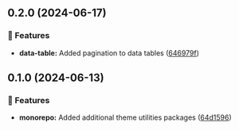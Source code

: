## 0.2.0 (2024-06-17)


### 🚀 Features

- **data-table:** Added pagination to data tables ([646979f](https://github.com/storm-software/cyclone-ui/commit/646979f))

## 0.1.0 (2024-06-13)


### 🚀 Features

- **monorepo:** Added additional theme utilities packages ([64d1596](https://github.com/storm-software/cyclone-ui/commit/64d1596))